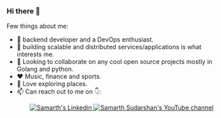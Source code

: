 ### Hi there 👋

Few things about me:

- 🔭 backend developer and a DevOps enthusiast.
- 🌱 building scalable and distributed services/applications is what interests me. 
- 👯 Looking to collaborate on any cool open source projects mostly in Golang and python.
- :hearts: Music, finance and sports.
- :climbing: Love exploring places.
- 📫 Can reach out to me on 👇: 
  <p align="center">
  <a href="https://www.linkedin.com/in/samarth-aasoori-4885b7153/">
    <img src="https://img.shields.io/badge/LinkedIn-blue?style=for-the-badge&logo=linkedin&color=blue" alt="Samarth's Linkedin"/>
  </a>
  <a href="https://www.youtube.com/channel/UCJHwJHJ193pqUbpdN5LOI1g">
    <img src="https://img.shields.io/badge/YouTube-red?style=for-the-badge&logo=youtube&logoColor=white" alt="Samarth Sudarshan's YouTube channel"/>
  </p>


